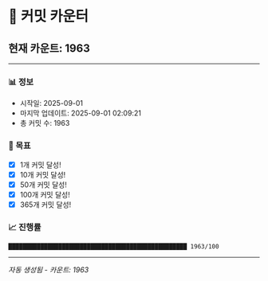 # 🔢 커밋 카운터

## 현재 카운트: 1963

---

### 📊 정보
- 시작일: 2025-09-01
- 마지막 업데이트: 2025-09-01 02:09:21
- 총 커밋 수: 1963

### 🎯 목표
- [x] 1개 커밋 달성!
- [x] 10개 커밋 달성!
- [x] 50개 커밋 달성!
- [x] 100개 커밋 달성!
- [x] 365개 커밋 달성!

### 📈 진행률
```
██████████████████████████████████████████████████ 1963/100
```

---
*자동 생성됨 - 카운트: 1963*
